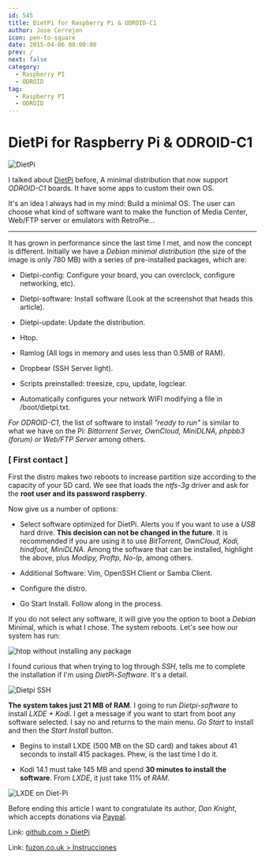 ```yaml
---
id: 545
title: DietPi for Raspberry Pi & ODROID-C1
author: Jose Cerrejon
icon: pen-to-square
date: 2015-04-06 08:00:00
prev: /
next: false
category:
  - Raspberry PI
  - ODROID
tag:
  - Raspberry PI
  - ODROID
---
```


# DietPi for Raspberry Pi & ODROID-C1

![DietPi](/images/2015/04/dietpi.png)

I talked about [DietPi](/post.php?id=445) before, A minimal distribution that now support *ODROID-C1* boards. It have some apps to custom their own OS.

It's an idea I always had in my mind: Build a minimal OS. The user can choose what kind of software want to make the function of Media Center, Web/FTP server or emulators with RetroPie...

- - -
It has grown in performance since the last time I met, and now the concept is different. Initially we have a *Debian minimal distribution* (the size of the image is only 780 MB) with a series of pre-installed packages, which are:

* Dietpi-config: Configure your board, you can overclock, configure networking, etc).

* Dietpi-software: Install software (Look at the screenshot that heads this article).

* Dietpi-update: Update the distribution.

* Htop.

* Ramlog (All logs in memory and uses less than 0.5MB of RAM).

* Dropbear (SSH Server light).

* Scripts preinstalled: treesize, cpu, update, logclear.

* Automatically configures your network WIFI modifying a file in /boot/dietpi.txt.

*For ODROID-C1*, the list of software to install *"ready to run"* is similar to what we have on the Pi: *Bittorrent Server, OwnCloud, MiniDLNA, phpbb3 (forum) or Web/FTP Server* among others.

### [ First contact ]

First the distro makes two reboots to increase partition size according to the capacity of your SD card. We see that loads the *ntfs-3g* driver and ask for the **root user and its password raspberry**.

Now give us a number of options:

* Select software optimized for DietPi. Alerts you if you want to use a *USB* hard drive. **This decision can not be changed in the future**. It is recommended if you are using it to use *BitTorrent, OwnCloud, Kodi, hindfoot, MiniDLNA.* Among the software that can be installed, highlight the above, plus *Modipy, Proftp, No-Ip*, among others.

* Additional Software: Vim, OpenSSH Client or Samba Client.

* Configure the distro.

* Go Start Install. Follow along in the process.

If you do not select any software, it will give you the option to boot a *Debian* Minimal, which is what I chose. The system reboots. Let's see how our system has run:

![htop without installing any package](/images/2015/04/dietpi_res.jpg "htop without installing any package")

I found curious that when trying to log through *SSH*, tells me to complete the installation if I'm using *DietPi-Software*. It's a detail.

![Dietpi SSH](/images/2015/04/diet_pi_ssh.png)

**The system takes just 21 MB of RAM**. I going to run *Dietpi-software* to install *LXDE + Kodi*. I get a message if you want to start from boot any software selected. I say no and returns to the main menu. *Go Start* to install and then the *Start Install* button.

* Begins to install LXDE (500 MB on the SD card) and takes about 41 seconds to install 415 packages. Phew, is the last time I do it.

* Kodi 14.1 must take 145 MB and spend **30 minutes to install the software**. From *LXDE*, it just take 11% of *RAM*.

![LXDE on Diet-Pi](/images/2015/04/dietpi_lxde.jpg "LXDE on Diet-Pi")

Before ending this article I want to congratulate its author, *Dan Knight*, which accepts donations via [Paypal](https://www.paypal.com/cgi-bin/webscr?cmd=_s-xclick&hosted_button_id=QHPXNR8DDQKGJ).

Link: [github.com > DietPi](https://github.com/Fourdee/DietPi)

Link: [fuzon.co.uk > Instrucciones](http://fuzon.co.uk/phpbb/viewtopic.php?f=8&t=9)
